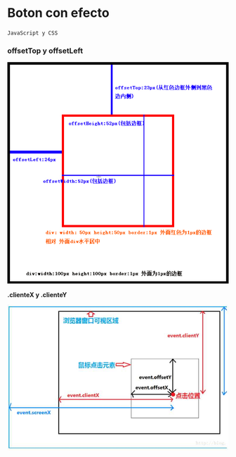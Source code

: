 # Boton con efecto 

`JavaScript y CSS`



### **offsetTop y offsetLeft**
![image](offset.jpg)

**.clienteX y .clienteY**

![image](descarga.jpg)